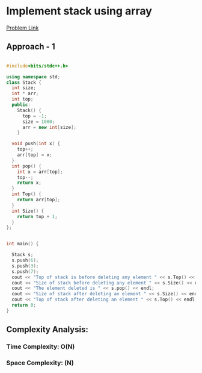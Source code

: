 # Implement stack using array

[Problem Link](https://www.geeksforgeeks.org/problems/implement-stack-using-array/1)

## Approach - 1

```c++

#include<bits/stdc++.h>

using namespace std;
class Stack {
  int size;
  int * arr;
  int top;
  public:
    Stack() {
      top = -1;
      size = 1000;
      arr = new int[size];
    }

  void push(int x) {
    top++;
    arr[top] = x;
  }
  int pop() {
    int x = arr[top];
    top--;
    return x;
  }
  int Top() {
    return arr[top];
  }
  int Size() {
    return top + 1;
  }
};


int main() {

  Stack s;
  s.push(6);
  s.push(3);
  s.push(7);
  cout << "Top of stack is before deleting any element " << s.Top() << endl;
  cout << "Size of stack before deleting any element " << s.Size() << endl;
  cout << "The element deleted is " << s.pop() << endl;
  cout << "Size of stack after deleting an element " << s.Size() << endl;
  cout << "Top of stack after deleting an element " << s.Top() << endl;
  return 0;
}

```

## Complexity Analysis:

### Time Complexity: O(N)

### Space Complexity: (N)
